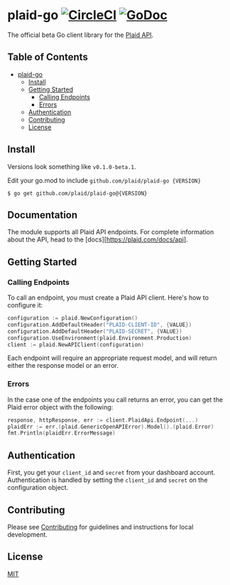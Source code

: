 # plaid-go [![CircleCI](https://circleci.com/gh/plaid/plaid-go.svg?style=svg)](https://circleci.com/gh/plaid/plaid-go) [![GoDoc](https://godoc.org/github.com/plaid/plaid-go?status.svg)](https://godoc.org/github.com/plaid/plaid-go/plaid)

The official beta Go client library for the [Plaid API](https://plaid.com/docs).

## Table of Contents

- [plaid-go](#plaid-go)
  * [Install](#install)
  * [Getting Started](#getting-started)
    + [Calling Endpoints](#calling-endpoints)
    + [Errors](#errors)
  * [Authentication](#authentication)
  * [Contributing](#contributing)
  * [License](#license)

## Install

Versions look something like `v0.1.0-beta.1`.

Edit your go.mod to include `github.com/plaid/plaid-go {VERSION}`

```console
$ go get github.com/plaid/plaid-go@{VERSION}
```

## Documentation

The module supports all Plaid API endpoints.  For complete information about
the API, head to the [docs][https://plaid.com/docs/api].

## Getting Started

### Calling Endpoints

To call an endpoint, you must create a Plaid API client. Here's how to configure it:

```go
configuration := plaid.NewConfiguration()
configuration.AddDefaultHeader("PLAID-CLIENT-ID", {VALUE})
configuration.AddDefaultHeader("PLAID-SECRET", {VALUE})
configuration.UseEnvironment(plaid.Environment.Production)
client := plaid.NewAPIClient(configuration)
```

Each endpoint will require an appropriate request model, and will return either the response model or an error.

### Errors

In the case one of the endpoints you call returns an error, you can get the Plaid error object with the following:

```go
response, httpResponse, err := client.PlaidApi.Endpoint(...)
plaidErr := err.(plaid.GenericOpenAPIError).Model().(plaid.Error)
fmt.Println(plaidErr.ErrorMessage)
```

## Authentication

First, you get your `client_id` and `secret` from your dashboard account. Authentication is handled by setting the `client_id` and `secret` on the configuration object.

## Contributing

Please see [Contributing](CONTRIBUTING.md) for guidelines and instructions for local development.

## License

[MIT](LICENSE)

